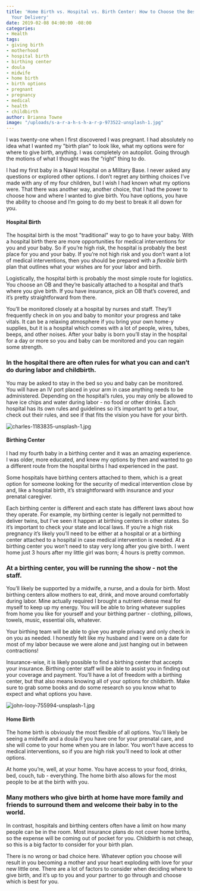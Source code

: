 ```yaml
---
title: 'Home Birth vs. Hospital vs. Birth Center: How to Choose the Best Option for
  Your Delivery'
date: 2019-02-08 04:00:00 -08:00
categories:
- Health
tags:
- giving birth
- motherhood
- hospital birth
- birthing center
- doula
- midwife
- home birth
- birth options
- pregnant
- pregnancy
- medical
- health
- childbirth
author: Brianna Towne
image: "/uploads/s-a-r-a-h-s-h-a-r-p-973522-unsplash-1.jpg"
---
```


I was twenty-one when I first discovered I was pregnant. I had absolutely no idea what I wanted my "birth plan" to look like, what my options were for where to give birth, anything. I was completely on autopilot. Going through the motions of what I thought was the “right” thing to do.

I had my first baby in a Naval Hospital on a Military Base. I never asked any questions or explored other options. I don’t regret any birthing choices I’ve made with any of my four children, but I wish I had known what my options were. That there was another way, another choice, that I had the power to choose how and where I wanted to give birth. You have options, you have the ability to choose and I’m going to do my best to break it all down for you.

#### Hospital Birth

The hospital birth is the most "traditional" way to go to have your baby. With a hospital birth there are more opportunities for medical interventions for you and your baby. So if you’re high risk, the hospital is probably the best place for you and your baby. If you’re not high risk and you don’t want a lot of medical interventions, then you should be prepared with a *flexible* birth plan that outlines what your wishes are for your labor and birth. 

Logistically, the hospital birth is probably the most simple route for logistics. You choose an OB and they’re basically attached to a hospital and that’s where you give birth. If you have insurance, pick an OB that’s covered, and it’s pretty straightforward from there.

You’ll be monitored closely at a hospital by nurses and staff. They’ll frequently check in on you and baby to monitor your progress and take vitals. It can be a relaxing atmosphere if you bring your own home-y supplies, but it is a hospital which comes with a lot of people, wires, tubes, beeps, and other noises. After your baby is born you’ll stay in the hospital for a day or more so you and baby can be monitored and you can regain some strength. 

### In the hospital there are often rules for what you can and can’t do during labor and childbirth. 

You may be asked to stay in the bed so you and baby can be monitored. You will have an IV port placed in your arm in case anything needs to be administered. Depending on the hospital’s rules, you may only be allowed to have ice chips and water during labor - no food or other drinks. Each hospital has its own rules and guidelines so it’s important to get a tour, check out their rules, and see if that fits the vision you have for your birth.

![charles-1183835-unsplash-1.jpg](/uploads/charles-1183835-unsplash-1.jpg)

#### Birthing Center

I had my fourth baby in a birthing center and it was an amazing experience. I was older, more educated, and knew my options by then and wanted to go a different route from the hospital births I had experienced in the past. 

Some hospitals have birthing centers attached to them, which is a great option for someone looking for the security of medical intervention close by and, like a hospital birth, it’s straightforward with insurance and your prenatal caregiver.

Each birthing center is different and each state has different laws about how they operate. For example, my birthing center is legally not permitted to deliver twins, but I’ve seen it happen at birthing centers in other states. So it’s important to check your state and local laws. If you’re a high risk pregnancy it’s likely you’ll need to be either at a hospital or at a birthing center attached to a hospital in case medical intervention is needed. At a birthing center you won’t need to stay very long after you give birth. I went home just 3 hours after my little girl was born; 4 hours is pretty common. 

### At a birthing center, you will be running the show - not the staff. 

You’ll likely be supported by a midwife, a nurse, and a doula for birth. Most birthing centers allow mothers to eat, drink, and move around comfortably during labor. Mine actually required I brought a nutrient-dense meal for myself to keep up my energy. You will be able to bring whatever supplies from home you like for yourself and your birthing partner - clothing, pillows, towels, music, essential oils, whatever. 

Your birthing team will be able to give you ample privacy and only check in on you as needed. I honestly felt like my husband and I were on a date for most of my labor because we were alone and just hanging out in between contractions! 

Insurance-wise, it is likely possible to find a birthing center that accepts your insurance. Birthing center staff will be able to assist you in finding out your coverage and payment. You’ll have a lot of freedom with a birthing center, but that also means knowing all of your options for childbirth. Make sure to grab some books and do some research so you know what to expect and what options you have.

![john-looy-755994-unsplash-1.jpg](/uploads/john-looy-755994-unsplash-1.jpg)

#### Home Birth

The home birth is obviously the most flexible of all options. You’ll likely be seeing a midwife and a doula if you have one for your prenatal care, and she will come to your home when you are in labor. You won’t have access to medical interventions, so if you are high risk you’ll need to look at other options. 

At home you’re, well, at your home. You have access to your food, drinks, bed, couch, tub - everything. The home birth also allows for the most people to be at the birth with you. 

### Many mothers who give birth at home have more family and friends to surround them and welcome their baby in to the world. 

In contrast, hospitals and birthing centers often have a limit on how many people can be in the room. Most insurance plans do not cover home births, so the expense will be coming out of pocket for you. Childbirth is not cheap, so this is a big factor to consider for your birth plan. 

There is no wrong or bad choice here. Whatever option you choose will result in you becoming a mother and your heart exploding with love for your new little one. There are a lot of factors to consider when deciding where to give birth, and it’s up to you and your partner to go through and choose which is best for you. 